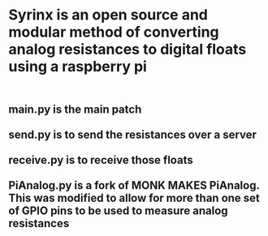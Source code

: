 <h1>
Syrinx is an open source and modular method of converting analog resistances to digital floats using a raspberry pi
<h2>
<br /><b>main.py</b> is the main patch<br />
<br /><b>send.py</b> is to send the resistances over a server<br />
<br /><b>receive.py</b> is to receive those floats<br />
<br /><b>PiAnalog.py</b> is a fork of MONK MAKES PiAnalog. This was modified to allow for more than one set of GPIO pins to be used to measure analog resistances
<br />

